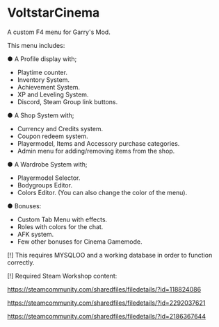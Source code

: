 # VoltstarCinema
A custom F4 menu for Garry's Mod.


This menu includes:

● A Profile display with;
- Playtime counter.
- Inventory System.
- Achievement System.
- XP and Leveling System.
- Discord, Steam Group link buttons.


● A Shop System with;
- Currency and Credits system.
- Coupon redeem system.
- Playermodel, Items and Accessory purchase categories.
- Admin menu for adding/removing items from the shop.


● A Wardrobe System with;
- Playermodel Selector.
- Bodygroups Editor.
- Colors Editor. (You can also change the color of the menu).


● Bonuses:
- Custom Tab Menu with effects.
- Roles with colors for the chat.
- AFK system.
- Few other bonuses for Cinema Gamemode.


[!] This requires MYSQLOO and a working database in order to function correctly.

[!] Required Steam Workshop content:

https://steamcommunity.com/sharedfiles/filedetails/?id=118824086

https://steamcommunity.com/sharedfiles/filedetails/?id=2292037621

https://steamcommunity.com/sharedfiles/filedetails/?id=2186367644
